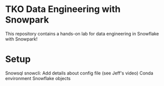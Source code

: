 # TKO Data Engineering with Snowpark
This repository contains a hands-on lab for data engineering in Snowflake with Snowpark!

# Setup

Snowsql
snowcli: Add details about config file (see Jeff's video)
Conda environment
Snowflake objects
